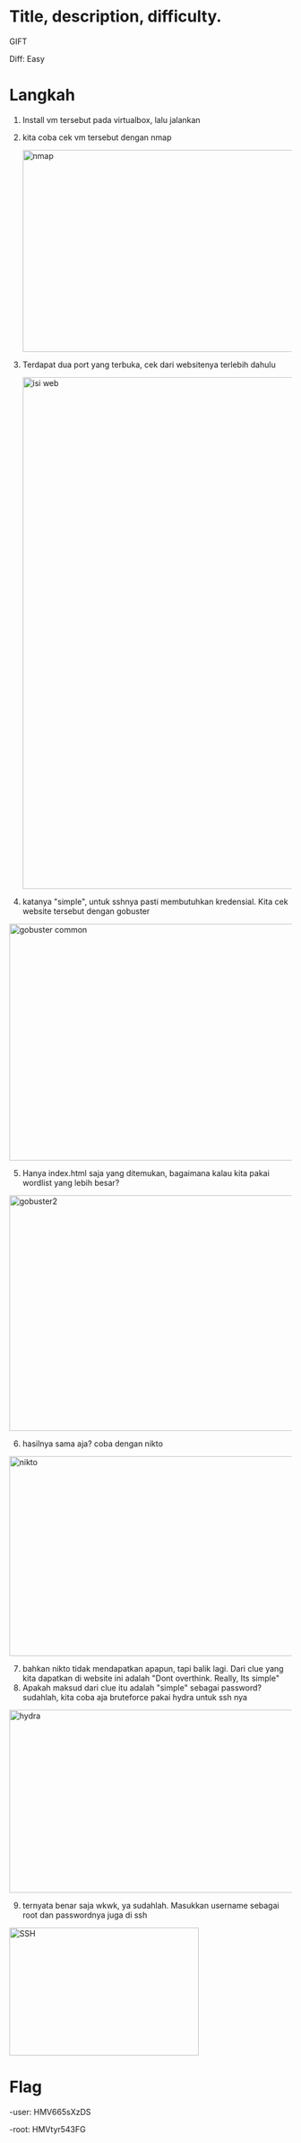 # Title, description, difficulty.
GIFT

Diff: Easy


# Langkah
1. Install vm tersebut pada virtualbox, lalu jalankan 
2. kita coba cek  vm tersebut dengan nmap

    <img width="796" height="360" alt="nmap" src="https://github.com/user-attachments/assets/05f935c1-284c-4db1-b709-49bbe2ab253c" />

    
3. Terdapat dua port yang terbuka, cek dari websitenya terlebih dahulu

    <img width="1654" height="912" alt="isi web" src="https://github.com/user-attachments/assets/b9756966-5477-4c90-94c1-1ee22d5e975d" />


4. katanya "simple", untuk sshnya pasti membutuhkan kredensial. Kita cek website tersebut dengan gobuster 

<img width="851" height="422" alt="gobuster common" src="https://github.com/user-attachments/assets/8f894566-9ac7-49d9-8b23-24dc34ea500d" />


5. Hanya index.html saja yang ditemukan, bagaimana kalau kita pakai wordlist yang lebih besar?

<img width="1063" height="420" alt="gobuster2" src="https://github.com/user-attachments/assets/b83b23bb-e2bd-4367-b1b0-e8202d315481" />


6. hasilnya sama aja? coba dengan nikto 
    
<img width="1919" height="356" alt="nikto" src="https://github.com/user-attachments/assets/e908b0b8-3fdb-40a7-a4b5-10b2b2422411" />

        
7. bahkan nikto tidak mendapatkan apapun, tapi balik lagi. Dari clue yang kita dapatkan di website ini adalah "Dont overthink. Really, Its simple"
8. Apakah maksud dari clue itu adalah "simple" sebagai password? sudahlah, kita coba aja bruteforce pakai hydra untuk ssh nya 

<img width="1919" height="326" alt="hydra" src="https://github.com/user-attachments/assets/f32334d9-72c9-4c0b-8c0c-19dabda4ae4e" />


9. ternyata benar saja wkwk, ya sudahlah. Masukkan username sebagai root dan passwordnya juga di ssh

<img width="338" height="228" alt="SSH" src="https://github.com/user-attachments/assets/752e0318-cfca-494b-bc54-c2313b458899" />


# Flag  
-user:
HMV665sXzDS

-root:
HMVtyr543FG
